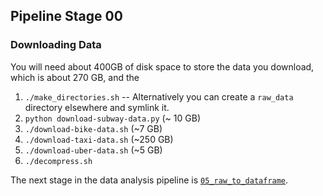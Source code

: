 ## Pipeline Stage 00
### Downloading Data

You will need about 400GB of disk space to store the data you download, which
is about 270 GB, and the 

1. `./make_directories.sh` -- Alternatively you can create a `raw_data` 
       directory elsewhere and symlink it.
2. `python download-subway-data.py` (~ 10 GB)
3. `./download-bike-data.sh`  (~7 GB)
4. `./download-taxi-data.sh`  (~250 GB)
5. `./download-uber-data.sh`  (~5 GB)
6. `./decompress.sh`

The next stage in the data analysis pipeline is [`05_raw_to_dataframe`](https://github.com/r-shekhar/NYC-transport/tree/master/05_raw_to_dataframe).
